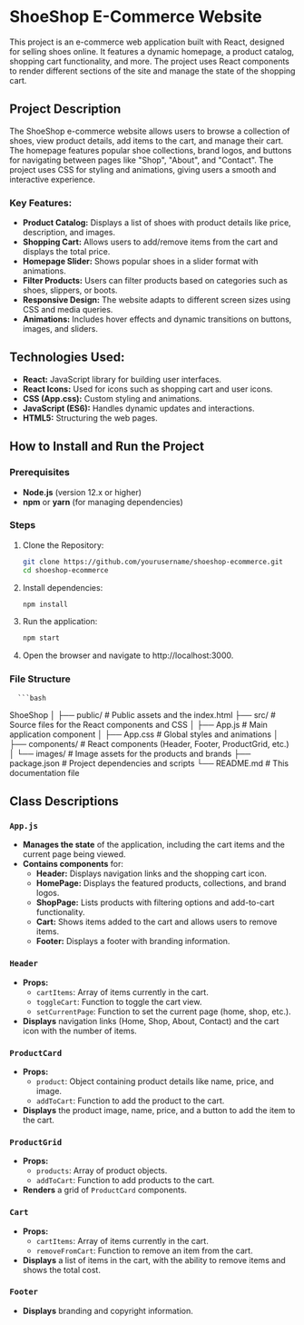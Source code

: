 # ShoeShop E-Commerce Website

This project is an e-commerce web application built with React, designed for selling shoes online. It features a dynamic homepage, a product catalog, shopping cart functionality, and more. The project uses React components to render different sections of the site and manage the state of the shopping cart.

## Project Description
The ShoeShop e-commerce website allows users to browse a collection of shoes, view product details, add items to the cart, and manage their cart. The homepage features popular shoe collections, brand logos, and buttons for navigating between pages like "Shop", "About", and "Contact". The project uses CSS for styling and animations, giving users a smooth and interactive experience.

### Key Features:
- **Product Catalog:** Displays a list of shoes with product details like price, description, and images.
- **Shopping Cart:** Allows users to add/remove items from the cart and displays the total price.
- **Homepage Slider:** Shows popular shoes in a slider format with animations.
- **Filter Products:** Users can filter products based on categories such as shoes, slippers, or boots.
- **Responsive Design:** The website adapts to different screen sizes using CSS and media queries.
- **Animations:** Includes hover effects and dynamic transitions on buttons, images, and sliders.

## Technologies Used:
- **React:** JavaScript library for building user interfaces.
- **React Icons:** Used for icons such as shopping cart and user icons.
- **CSS (App.css):** Custom styling and animations.
- **JavaScript (ES6):** Handles dynamic updates and interactions.
- **HTML5:** Structuring the web pages.

## How to Install and Run the Project

### Prerequisites
- **Node.js** (version 12.x or higher)
- **npm** or **yarn** (for managing dependencies)

### Steps
1. Clone the Repository:
   ```bash
   git clone https://github.com/yourusername/shoeshop-ecommerce.git
   cd shoeshop-ecommerce

2. Install dependencies:
   ```bash
   npm install

3. Run the application:
   ```bash
   npm start

4. Open the browser and navigate to http://localhost:3000.

### File Structure
      ```bash
   ShoeShop
   │
   ├── public/                   # Public assets and the index.html
   ├── src/                      # Source files for the React components and CSS
   │   ├── App.js                # Main application component
   │   ├── App.css               # Global styles and animations
   │   ├── components/           # React components (Header, Footer, ProductGrid, etc.)
   │   └── images/               # Image assets for the products and brands
   ├── package.json              # Project dependencies and scripts
   └── README.md                 # This documentation file

## Class Descriptions

### `App.js`
- **Manages the state** of the application, including the cart items and the current page being viewed.
- **Contains components** for:
  - **Header:** Displays navigation links and the shopping cart icon.
  - **HomePage:** Displays the featured products, collections, and brand logos.
  - **ShopPage:** Lists products with filtering options and add-to-cart functionality.
  - **Cart:** Shows items added to the cart and allows users to remove items.
  - **Footer:** Displays a footer with branding information.

### `Header`
- **Props:**
  - `cartItems`: Array of items currently in the cart.
  - `toggleCart`: Function to toggle the cart view.
  - `setCurrentPage`: Function to set the current page (home, shop, etc.).
- **Displays** navigation links (Home, Shop, About, Contact) and the cart icon with the number of items.

### `ProductCard`
- **Props:**
  - `product`: Object containing product details like name, price, and image.
  - `addToCart`: Function to add the product to the cart.
- **Displays** the product image, name, price, and a button to add the item to the cart.

### `ProductGrid`
- **Props:**
  - `products`: Array of product objects.
  - `addToCart`: Function to add products to the cart.
- **Renders** a grid of `ProductCard` components.

### `Cart`
- **Props:**
  - `cartItems`: Array of items currently in the cart.
  - `removeFromCart`: Function to remove an item from the cart.
- **Displays** a list of items in the cart, with the ability to remove items and shows the total cost.

### `Footer`
- **Displays** branding and copyright information.

